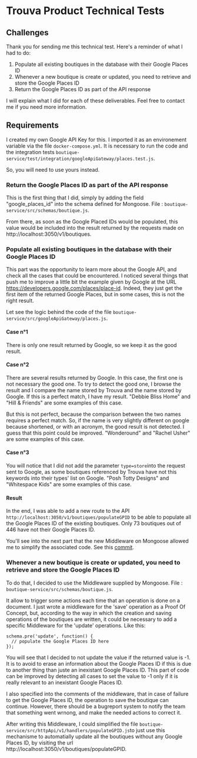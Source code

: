 # Trouva Product Technical Tests

## Challenges

Thank you for sending me this technical test. Here's a reminder of what I had to do:

1. Populate all existing boutiques in the database with their Google Places ID
2. Whenever a new boutique is create or updated, you need to retrieve and store the Google Places ID
3. Return the Google Places ID as part of the API response

I will explain what I did for each of these deliverables. Feel free to contact me if you need more information.

## Requirements

I created my own Google API Key for this. I imported it as an environement variable via the file ```docker-compose.yml```. It is necessary to run the code and the integration tests ```boutique-service/test/integration/googleApiGateway/places.test.js```.

So, you will need to use yours instead.

### Return the Google Places ID as part of the API response

This is the first thing that I did, simply by adding the field "google_places_id" into the schema defined for Mongoose. File : ```boutique-service/src/schemas/boutique.js```.

From there, as soon as the Google Placed IDs would be populated, this value would be included into the result returned by the requests made on http://localhost:3050/v1/boutiques.

### Populate all existing boutiques in the database with their Google Places ID

This part was the opportunity to learn more about the Google API, and check all the cases that could be encountered. I noticed several things that push me to improve a little bit the example given by Google at the URL https://developers.google.com/places/place-id. Indeed, they just get the first item of the returned Google Places, but in some cases, this is not the right result.

Let see the logic behind the code of the file ```boutique-service/src/googleApiGateway/places.js```.

#### Case n°1

There is only one result returned by Google, so we keep it as the good result.

#### Case n°2

There are several results returned by Google. In this case, the first one is not necessary the good one. To try to detect the good one, I browse the result and I compare the name stored by Trouva and the name stored by Google. If this is a perfect match, I have my result. "Debbie Bliss Home" and "Hill & Friends" are some examples of this case.

But this is not perfect, because the comparison between the two names requires a perfect match. So, if the name is very slightly different on google because shortened, or with an acronym, the good result is not detected. I guess that this point could be improved. "Wonderound" and "Rachel Usher" are some examples of this case.

#### Case n°3

You will notice that I did not add the parameter ```type=store```into the request sent to Google, as some boutiques referenced by Trouva have not this keywords into their types' list on Google. "Posh Totty Designs" and "Whitespace Kids" are some examples of this case.

#### Result

In the end, I was able to add a new route to the API ```http://localhost:3050/v1/boutiques/populateGPID``` to be able to populate all the Google Places ID of the existing boutiques. Only 73 boutiques out of 446 have not their Google Places ID.

You'll see into the next part that the new Middleware on Mongoose allowed me to simplify the associated code. See this [commit](https://github.com/Kira2/product-technical-tests/commit/4828affd7fe9983b364cf57736a7ef8690580576).

### Whenever a new boutique is create or updated, you need to retrieve and store the Google Places ID

To do that, I decided to use the Middleware supplied by Mongoose. File : ```boutique-service/src/schemas/boutique.js```.

It allow to trigger some actions each time that an operation is done on a document. I just wrote a middleware for the 'save' operation as a Proof Of Concept, but, according to the way in which the creation and saving operations of the boutiques are written, it could be necessary to add a specific Middleware for the 'update' operations. Like this:

```
schema.pre('update', function() {
  // populate the Google Places ID here
});
```

You will see that I decided to not update the value if the returned value is -1. It is to avoid to erase an information about the Google Places ID if this is due to another thing than juste an inexistant Google Places ID. This part of code can be improved by detecting all cases to set the value to -1 only if it is really relevant to an inexistant Google Places ID.

I also specified into the comments of the middleware, that in case of failure to get the Google Places ID, the operation to save the boutique can continue. However, there should be a bugreport system to notify the team that something went wrnong, and make the needed actions to correct it.

After writing this Middleware, I could simplified the file ```boutique-service/src/httpApi/v1/handlers/populateGPID.js```to just use this mechanisme to automatially update all the boutiques without any Google Places ID, by visiting the url http://localhost:3050/v1/boutiques/populateGPID.
